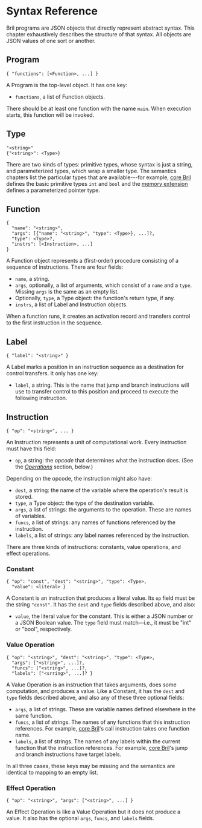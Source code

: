 Syntax Reference
================

Bril programs are JSON objects that directly represent abstract syntax.
This chapter exhaustively describes the structure of that syntax.
All objects are JSON values of one sort or another.

Program
-------

    { "functions": [<Function>, ...] }

A Program is the top-level object.
It has one key:

* `functions`, a list of Function objects.

There should be at least one function with the name `main`.
When execution starts, this function will be invoked.

Type
----

    "<string>"
    {"<string>": <Type>}

There are two kinds of types: primitive types, whose syntax is just a string, and parameterized types, which wrap a smaller type.
The semantics chapters list the particular types that are available---for example, [core Bril](core.md) defines the basic primitive types `int` and `bool`
and the [memory extension](memory.md) defines a parameterized pointer type.

Function
--------

    {
      "name": "<string>",
      "args": [{"name": "<string>", "type": <Type>}, ...]?,
      "type": <Type>?,
      "instrs": [<Instruction>, ...]
    }

A Function object represents a (first-order) procedure consisting of a sequence of instructions.
There are four fields:

* `name`, a string.
* `args`, optionally, a list of arguments, which consist of a `name` and a `type`. Missing `args` is the same as an empty list.
* Optionally, `type`, a Type object: the function's return type, if any.
* `instrs`, a list of Label and Instruction objects.

When a function runs, it creates an activation record and transfers control to the first instruction in the sequence.

Label
-----

    { "label": "<string>" }

A Label marks a position in an instruction sequence as a destination for control transfers.
It only has one key:

* `label`, a string. This is the name that jump and branch instructions will use to transfer control to this position and proceed to execute the following instruction.

Instruction
-----------

    { "op": "<string>", ... }

An Instruction represents a unit of computational work.
Every instruction must have this field:

* `op`, a string: the *opcode* that determines what the instruction does.
  (See the [*Operations*](#operations) section, below.)

Depending on the opcode, the instruction might also have:

* `dest`, a string: the name of the variable where the operation's result is stored.
* `type`, a Type object: the type of the destination variable.
* `args`, a list of strings: the arguments to the operation. These are names of variables.
* `funcs`, a list of strings: any names of functions referenced by the instruction.
* `labels`, a list of strings: any label names referenced by the instruction.

There are three kinds of instructions: constants, value operations, and effect operations.

### Constant

    { "op": "const", "dest": "<string>", "type": <Type>,
      "value": <literal> }

A Constant is an instruction that produces a literal value.
Its `op` field must be the string `"const"`.
It has the `dest` and `type` fields described above, and also:

* `value`, the literal value for the constant.
  This is either a JSON number or a JSON Boolean value.
  The `type` field must match—i.e., it must be "int" or "bool", respectively.

### Value Operation

    { "op": "<string>", "dest": "<string>", "type": <Type>,
      "args": ["<string>", ...]?,
      "funcs": ["<string>", ...]?,
      "labels": ["<srring>", ...]? }

A Value Operation is an instruction that takes arguments, does some computation, and produces a value.
Like a Constant, it has the `dest` and `type` fields described above, and also any of these three optional fields:

* `args`, a list of strings.
  These are variable names defined elsewhere in the same function.
* `funcs`, a list of strings.
  The names of any functions that this instruction references. For example, [core Bril](core.md)'s call instruction takes one function name.
* `labels`, a list of strings.
  The names of any labels within the current function that the instruction references. For example, [core Bril](core.md)'s jump and branch instructions have target labels.

In all three cases, these keys may be missing and the semantics are identical to mapping to an empty list.

### Effect Operation

    { "op": "<string>", "args": ["<string>", ...] }

An Effect Operation is like a Value Operation but it does not produce a value.
It also has the optional `args`, `funcs`, and `labels` fields.
